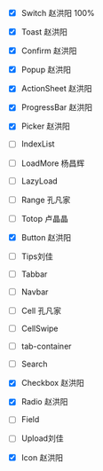 - [x] Switch    赵洪阳    100%
- [x] Toast 赵洪阳
- [x] Confirm 赵洪阳
- [x] Popup 赵洪阳
- [x] ActionSheet 赵洪阳
- [x] ProgressBar 赵洪阳
- [x] Picker 赵洪阳
- [ ] IndexList
- [ ] LoadMore 杨昌辉
- [ ] LazyLoad
- [ ] Range 孔凡家
- [ ] Totop 卢晶晶
- [x] Button 赵洪阳
- [ ] Tips刘佳
- [ ] Tabbar
- [ ] Navbar
- [ ] Cell 孔凡家
- [ ] CellSwipe
- [ ] tab-container
- [ ] Search
- [x] Checkbox 赵洪阳
- [x] Radio 赵洪阳
- [ ] Field
- [ ] Upload刘佳
- [x] Icon 赵洪阳

